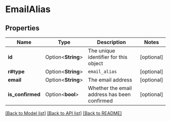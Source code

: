 # EmailAlias

## Properties

Name | Type | Description | Notes
------------ | ------------- | ------------- | -------------
**id** | Option<**String**> | The unique identifier for this object | [optional]
**r#type** | Option<**String**> | `email_alias` | [optional]
**email** | Option<**String**> | The email address | [optional]
**is_confirmed** | Option<**bool**> | Whether the email address has been confirmed | [optional]

[[Back to Model list]](../README.md#documentation-for-models) [[Back to API list]](../README.md#documentation-for-api-endpoints) [[Back to README]](../README.md)


